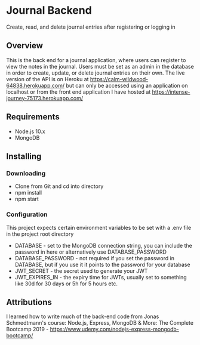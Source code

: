 # Journal Backend

Create, read, and delete journal entries after registering or logging in

## Overview

This is the back end for a journal application, where users can register to view the notes in the journal. Users must be set as an admin in the database in order to create, update, or delete journal entries on their own. The live version of the API is on Heroku at https://calm-wildwood-64838.herokuapp.com/ but can only be accessed using an application on localhost or from the front end application I have hosted at https://intense-journey-75173.herokuapp.com/

## Requirements

- Node.js 10.x
- MongoDB

## Installing

### Downloading

- Clone from Git and cd into directory
- npm install
- npm start

### Configuration

This project expects certain environment variables to be set with a .env file in the project root directory

- DATABASE - set to the MongoDB connection string, you can include the password in here or alternatively use DATABASE_PASSWORD
- DATABASE_PASSWORD - not required if you set the password in DATABASE, but if you use it it points to the password for your database
- JWT_SECRET - the secret used to generate your JWT
- JWT_EXPIRES_IN - the expiry time for JWTs, usually set to something like 30d for 30 days or 5h for 5 hours etc.

## Attributions

I learned how to write much of the back-end code from Jonas Schmedtmann's course: Node.js, Express, MongoDB & More: The Complete Bootcamp 2019 - https://www.udemy.com/nodejs-express-mongodb-bootcamp/
